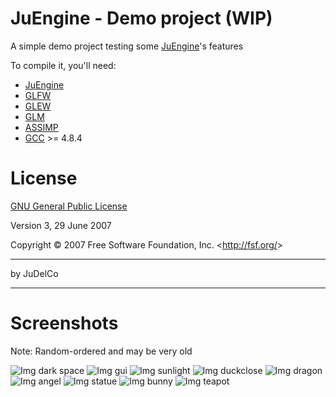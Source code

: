 JuEngine - Demo project (WIP)
=================

A simple demo project testing some [JuEngine](https://github.com/JuDelCo/JuEngine)'s features

To compile it, you'll need:

- [JuEngine](https://github.com/JuDelCo/JuEngine)
- [GLFW](http://www.glfw.org/)
- [GLEW](http://glew.sourceforge.net/)
- [GLM](http://glm.g-truc.net/)
- [ASSIMP](http://www.assimp.org/)
- [GCC](http://gcc.gnu.org/) >= 4.8.4

License
=================

[GNU General Public License](https://www.gnu.org/licenses/gpl.html)

Version 3, 29 June 2007

Copyright &copy; 2007 Free Software Foundation, Inc. &lt;<http://fsf.org/>&gt;

--------------

by JuDelCo

--------------

Screenshots
=================

Note: Random-ordered and may be very old

![Img dark space](http://i.imgur.com/df8qBDv.png)
![Img gui](http://i.imgur.com/ZEeLwL1.png)
![Img sunlight](http://i.imgur.com/QSTiMA5.png)
![Img duckclose](http://i.imgur.com/G1uKExD.jpg)
![Img dragon](http://i.imgur.com/WjyfssZ.jpg)
![Img angel](http://i.imgur.com/8F4jx1Z.jpg)
![Img statue](http://i.imgur.com/qAzLxSm.jpg)
![Img bunny](http://i.imgur.com/SC6AH6g.jpg)
![Img teapot](http://i.imgur.com/wHa82v4.jpg)


